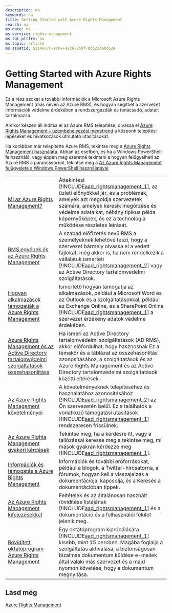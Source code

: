 ```yaml
---
description: na
keywords: na
title: Getting Started with Azure Rights Management
search: na
ms.date: na
ms.service: rights-management
ms.tgt_pltfrm: na
ms.topic: article
ms.assetid: 5214667c-ec69-42ca-8bbf-8cb22da8c62e
---
```

# Getting Started with Azure Rights Management
Ez a rész azokat a további információk a Microsoft Azure Rights Management (más néven az Azure RMS), és hogyan segíthet a szervezet információk védelme érdekében a rendszergazdák és tanácsadó, adatait tartalmazza.

Amikor készen áll indítsa el az Azure RMS telepítése, olvassa el [Azure Rights Management – üzembehelyezési menetrend](../Topic/Azure_Rights_Management_Deployment_Roadmap.md) a központi telepítési lépéseket és hivatkozások útmutató utasításokat.

Ha korábban már telepítette Azure RMS, tekintse meg a [Azure Rights Management használata](../Topic/Using_Azure_Rights_Management.md). Abban az esetben, és ha a Windows PowerShell-felhasználó, vagy éppen meg szeretné tekinteni a hogyan felügyelheti az Azure RMS a parancssorból, tekintse meg a [Az Azure Rights Management felügyelete a Windows PowerShell használatával](../Topic/Administering_Azure_Rights_Management_by_Using_Windows_PowerShell.md).

|||
|-|-|
|[Mi az Azure Rights Management?](../Topic/What_is_Azure_Rights_Management_.md)|Áttekintést [!INCLUDE[aad_rightsmanagement_1](../Token/aad_rightsmanagement_1_md.md)], az üzleti előnyökkel jár, és a problémák, amelyek azt megoldja szervezetek számára, amelyek keresik megőrzése és védelme adataikat, néhány tipikus példa képernyőképek, és ez a technológia működése részletes leírását.|
|[RMS egyének és az Azure Rights Management](../Topic/RMS_for_Individuals_and_Azure_Rights_Management.md)|A szabad előfizetés nevű RMS a személyeknek lehetővé teszi, hogy a szervezet bármely olvassa el a védett fájlokat, még akkor is, ha nem rendelkezik a vállalatuk ismerteti [!INCLUDE[aad_rightsmanagement_2](../Token/aad_rightsmanagement_2_md.md)] vagy az Active Directory tartalomvédelmi szolgáltatások.|
|[Hogyan alkalmazások támogatják a Azure Rights Management](../Topic/How_Applications_Support_Azure_Rights_Management.md)|Ismertető hogyan támogatja az alkalmazások, például a Microsoft Word és az Outlook és a szolgáltatásokkal, például az Exchange Online, és a SharePoint Online [!INCLUDE[aad_rightsmanagement_1](../Token/aad_rightsmanagement_1_md.md)] a szervezet érzékeny adatok védelme érdekében.|
|[Azure Rights Management és az Active Directory tartalomvédelmi szolgáltatások összehasonlítása](../Topic/Comparing_Azure_Rights_Management_and_AD_RMS.md)|Ha ismeri az Active Directory tartalomvédelmi szolgáltatások (AD RMS), akkor előfordulhat, hogy hasznosnak Ez a témakör és a táblázat az összehasonlítás azonosításához, a szolgáltatások és az Azure Rights Management és az Active Directory tartalomvédelmi szolgáltatások közötti eltérések.|
|[Az Azure Rights Management követelményei](../Topic/Requirements_for_Azure_Rights_Management.md)|A követelményeknek telepítéséhez és használatához azonosításához [!INCLUDE[aad_rightsmanagement_2](../Token/aad_rightsmanagement_2_md.md)] az Ön szervezetén belül. Ez a találhatók a vonatkozó támogatási utasítások [!INCLUDE[aad_rightsmanagement_1](../Token/aad_rightsmanagement_1_md.md)] rendszeresen frissülnek.|
|[Az Azure Rights Management gyakori kérdések](../Topic/Frequently_Asked_Questions_for_Azure_Rights_Management.md)|Tekintse meg, ha a kérdésre itt, vagy a tallózással keresse meg a tekintse meg, mi mások gyakran kérdezze meg [!INCLUDE[aad_rightsmanagement_1](../Token/aad_rightsmanagement_1_md.md)].|
|[Információk és támogatás a Azure Rights Management](../Topic/Information_and_Support_for_Azure_Rights_Management.md)|Információk és további erőforrásokat, például a blogok, a Twitter-hírcsatorna, a fórumok, hogyan kell a visszajelzés a dokumentációja, kapcsolja, és a Keresés a dokumentációban tippek.|
|[Az Azure Rights Management kifejezésekkel](../Topic/Terminology_for_Azure_Rights_Management.md)|Feltételek és az általánosan használt rövidítése listájának [!INCLUDE[aad_rightsmanagement_1](../Token/aad_rightsmanagement_1_md.md)] és a dokumentáció és a felhasználói felület jelenik meg.|
|[Rövidített oktatóprogram Azure Rights Management](../Topic/Quick_Start_Tutorial_for_Azure_Rights_Management.md)|Egy oktatóprogram kipróbálására [!INCLUDE[aad_rightsmanagement_1](../Token/aad_rightsmanagement_1_md.md)] kisebb, mint 15 percben. Magába foglalja a szolgáltatás aktiválása, a biztonságosan bizalmas dokumentum küldése e-mailek által valaki más szervezet és a majd nyomon követése, hogy a dokumentum megnyitása.|

## Lásd még
[Azure Rights Management](../Topic/Azure_Rights_Management.md)

